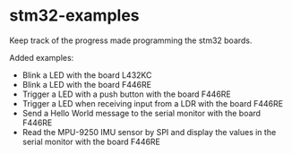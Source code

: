 # stm32-examples
Keep track of the progress made programming the stm32 boards.

Added examples:

- Blink a LED with the board L432KC
- Blink a LED with the board F446RE
- Trigger a LED with a push button with the board F446RE
- Trigger a LED when receiving input from a LDR with the board F446RE
- Send a Hello World message to the serial monitor with the board F446RE
- Read the MPU-9250 IMU sensor by SPI and display the values in the serial monitor with the board F446RE
